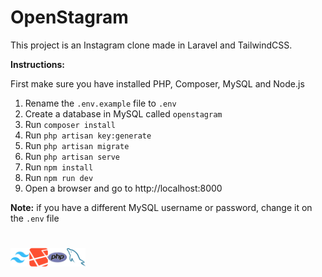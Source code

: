 # OpenStagram

This project is an Instagram clone made in Laravel and TailwindCSS.

**Instructions:**

First make sure you have installed PHP, Composer, MySQL and Node.js

1. Rename the `.env.example` file to `.env`
2. Create a database in MySQL called `openstagram`
3. Run `composer install`
4. Run `php artisan key:generate`
5. Run `php artisan migrate`
6. Run `php artisan serve`
7. Run `npm install`
8. Run `npm run dev`
9. Open a browser and go to http://localhost:8000

**Note:** if you have a different MySQL username or password, change it on the `.env` file

#

<a href="#">
    <img align="left" width="30" src="https://github.com/devicons/devicon/blob/master/icons/tailwindcss/tailwindcss-plain.svg" alt="TailwindCSS">
    <img align="left" width="30" src="https://github.com/devicons/devicon/blob/master/icons/laravel/laravel-plain.svg" alt="Laravel">
    <img align="left" width="30" src="https://github.com/devicons/devicon/blob/master/icons/php/php-original.svg" alt="PHP">
    <img align="left" width="30" src="https://github.com/devicons/devicon/blob/master/icons/mysql/mysql-original.svg" alt="MySQL">
</a>
